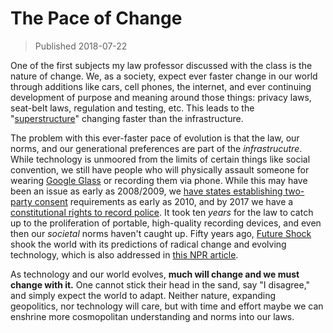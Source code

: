 # The Pace of Change

>Published 2018-07-22

One of the first subjects my law professor discussed with the class is the
nature of change. We, as a society, expect ever faster change in our world
through additions like cars, cell phones, the internet, and ever continuing
development of purpose and meaning around those things: privacy laws, seat-belt
laws, regulation and testing, etc.  This leads to the "[superstructure][4]"
changing faster than the infrastructure.

The problem with this ever-faster pace of evolution is that the law, our norms,
and our generational preferences are part of the *infrastrucutre*. While
technology is unmoored from the limits of certain things like social convention,
we still have people who will physically assault someone for wearing [Google
Glass][1] or recording them via phone. While this may have been an issue as
early as 2008/2009, we [have states establishing two-party consent][3]
requirements as early as 2010, and by 2017 we have a [constitutional rights to
record police][2]. It took ten *years* for the law to catch up to the
proliferation of portable, high-quality recording devices, and even then our
*societal* norms haven't caught up. Fifty years ago, [Future Shock][5] shook the
world with its predictions of radical change and evolving technology, which is
also addressed in [this NPR article][6].  

As technology and our world evolves, **much will change and we must change with
it.** One cannot stick their head in the sand, say "I disagree," and simply
expect the world to adapt. Neither nature, expanding geopolitics, nor technology
will care, but with time and effort maybe we can enshrine more cosmopolitan
understanding and norms into our laws.

[1]:http://www.businessinsider.com/i-was-assaulted-for-wearing-google-glass-2014-4
[2]:https://www.theatlantic.com/politics/archive/2017/07/a-major-victory-for-the-right-to-record-police/533031/
[3]:https://en.wikipedia.org/wiki/Legality_of_recording_by_civilians
[4]:https://www.google.com/search?q=Dictionary#dobs=superstructure
[5]:https://en.wikipedia.org/wiki/Future_Shock
[6]:https://www.npr.org/2016/06/30/484215904/encore-future-shock-40-years-later